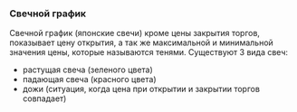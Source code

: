 ### Свечной график
Свечной график (японские свечи) кроме цены закрытия торгов, показывает цену открытия, а так же максимальной и минимальной значения цены, которые называются тенями. Существуют 3 вида свеч:
- растущая свеча (зеленого цвета)
- падающая свеча (красного цвета)
- дожи (ситуация, когда цена при открытии и закрытии торгов совпадает)